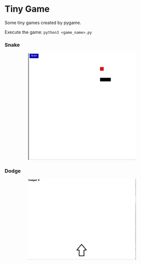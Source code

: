 # Tiny Game

Some tiny games created by pygame. 

Execute the game: `python3 <game_name>.py`

### Snake

<p align="center">
<img src="./images/snake.gif" width="350">
</p>

### Dodge

<p align="center">
<img src="./images/dodge.gif" width="350">
</p>
